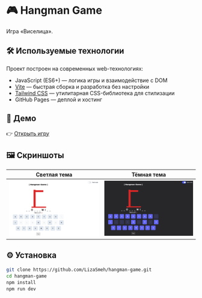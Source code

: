 # 🎮 Hangman Game

Игра «Виселица».

## 🛠️ Используемые технологии

Проект построен на современных web-технологиях:

- JavaScript (ES6+) — логика игры и взаимодействие с DOM
- [Vite](https://vitejs.dev/) — быстрая сборка и разработка без настройки
- [Tailwind CSS](https://tailwindcss.com/) — утилитарная CSS-библиотека для стилизации
- GitHub Pages — деплой и хостинг

## 🔗 Демо

👉 [Открыть игру](https://lizasmeh.github.io/hangman-game/)

## 🖼️ Скриншоты

| Светлая тема | Тёмная тема |
|--------------|--------------|
| ![Светлая тема](src/assets/screenshot-light.png) | ![Тёмная тема](src/assets/screenshot-dark.png) |

## ⚙️ Установка

```bash
git clone https://github.com/LizaSmeh/hangman-game.git
cd hangman-game
npm install
npm run dev
